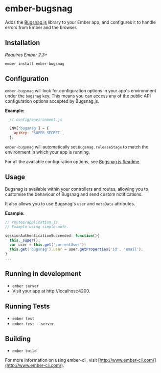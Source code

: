 # ember-bugsnag

Adds the [Bugsnag.js](https://github.com/bugsnag/bugsnag-js) library to your 
Ember app, and configures it to handle errors from Ember and the browser.

## Installation

_Requires Ember 2.3+_

```
ember install ember-bugsnag
```

## Configuration

`ember-bugsnag` will look for configuration options in your app's environment 
under the `bugsnag` key. This means you can access any of the public API 
configuration options accepted by Bugsnag.js.

**Example:**
```js
  // config/environment.js

  ENV['bugsnag'] = {
    apiKey: 'SUPER_SECRET',
  };
```

`ember-bugsnag` will automatically set `Bugsnag.releaseStage` to match the 
environment in which your app is running.

For all the available configuration options, see 
[Bugsnag.js Readme](https://github.com/bugsnag/bugsnag-js/blob/master/README.md).

## Usage

Bugsnag is available within your controllers and routes, allowing you to 
customise the behaviour of Bugsnag and send custom notifications. 

It also allows you to use Bugsnag's `user` and `metaData` attributes.

**Example:**

```js
// routes/application.js
// Example using simple-auth.

sessionAuthenticationSucceeded: function(){
  this._super();
  var user = this.get('currentUser');
  this.get('bugsnag').user = user.getProperties('id', 'email');
}
...

```

## Running in development

* `ember server`
* Visit your app at http://localhost:4200.

## Running Tests

* `ember test`
* `ember test --server`

## Building

* `ember build`

For more information on using ember-cli, visit [http://www.ember-cli.com/](http://www.ember-cli.com/).
